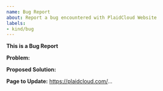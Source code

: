 ```yaml
---
name: Bug Report
about: Report a bug encountered with PlaidCloud Website
labels:
- kind/bug
---
```

**This is a Bug Report**

<!-- Thanks for filing an issue! Before submitting, please fill in the following information. -->
<!-- See https://plaidcloud.com/docs/contribute/start/ for guidance on writing an actionable issue description. -->

<!--Required Information-->
**Problem:**

**Proposed Solution:**

**Page to Update:**
https://plaidcloud.com/...

<!--Optional Information (remove the comment tags around information you would like to include)-->
<!--PlaidCloud Version:-->

<!--Additional Information:-->
